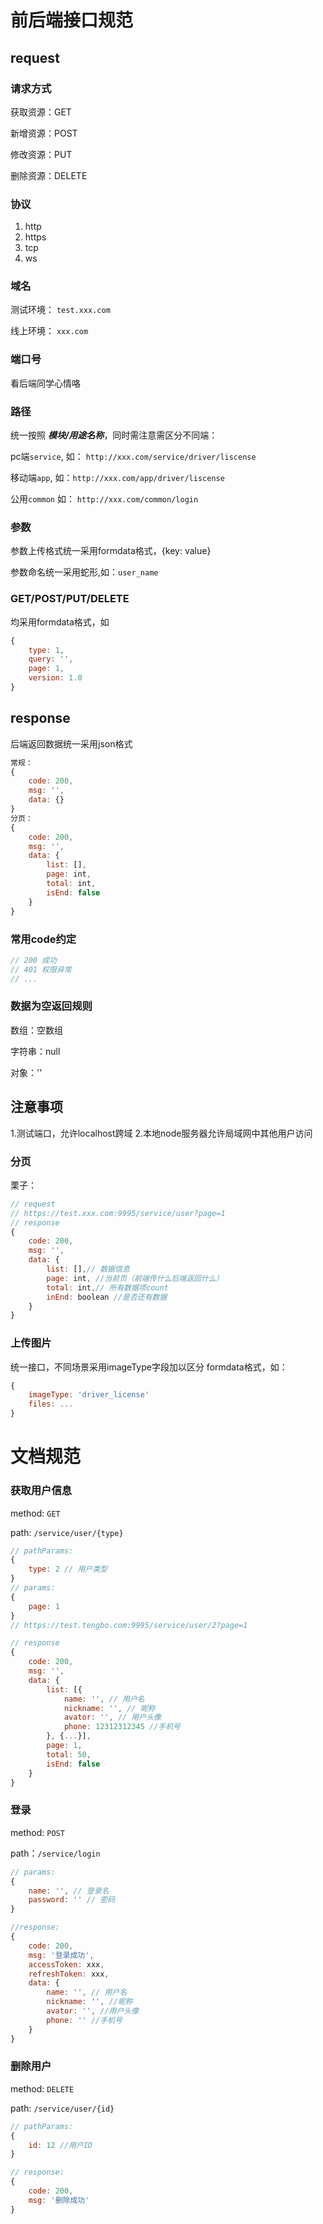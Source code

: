 # 前后端接口规范

## request

### 请求方式
获取资源：GET

新增资源：POST

修改资源：PUT

删除资源：DELETE

### 协议
1. http
2. https
3. tcp
4. ws

### 域名

测试环境：
`test.xxx.com`

线上环境：
`xxx.com`

### 端口号
看后端同学心情咯

### 路径
统一按照 ***模块/用途名称***，同时需注意需区分不同端：

pc端`service`, 如： `http://xxx.com/service/driver/liscense`

移动端`app`,  如：`http://xxx.com/app/driver/liscense`

公用`common`  如： `http://xxx.com/common/login`

### 参数
参数上传格式统一采用formdata格式，{key: value}

参数命名统一采用蛇形,如：`user_name`

### GET/POST/PUT/DELETE
均采用formdata格式，如
```js
{
    type: 1,
    query: '',
    page: 1,
    version: 1.0
}
```

## response
后端返回数据统一采用json格式

```js
常规：
{
    code: 200,
    msg: '',
    data: {}
}
分页：
{
    code: 200,
    msg: '',
    data: {
        list: [],
        page: int,
        total: int,
        isEnd: false
    }
}
```

### 常用code约定
```js
// 200 成功
// 401 权限异常
// ...
```
### 数据为空返回规则

数组：空数组

字符串：null

对象：''

## 注意事项
1.测试端口，允许localhost跨域
2.本地node服务器允许局域网中其他用户访问

### 分页
栗子：
```js
// request
// https://test.xxx.com:9995/service/user?page=1
// response
{
    code: 200,
    msg: '',
    data: {
        list: [],// 数据信息
        page: int, //当前页（前端传什么后端返回什么）
        total: int,// 所有数据项count
        inEnd: boolean //是否还有数据
    }
}
```

### 上传图片
统一接口，不同场景采用imageType字段加以区分
formdata格式，如：
```js
{
    imageType: 'driver_license'
    files: ...
}
```

# 文档规范

### 获取用户信息
method: `GET`

path: `/service/user/{type}`
```js
// pathParams:
{
    type: 2 // 用户类型
}
// params:
{
    page: 1
}
// https://test.tengbo.com:9995/service/user/2?page=1
```

```js
// response
{
    code: 200,
    msg: '',
    data: {
        list: [{
            name: '', // 用户名
            nickname: '', // 昵称
            avator: '', // 用户头像
            phone: 12312312345 //手机号
        }, {...}],
        page: 1,
        total: 50,
        isEnd: false
    }
}
```

### 登录
method: `POST`

path：`/service/login`
```js
// params: 
{
    name: '', // 登录名
    password: '' // 密码
}
```
```js
//response:
{
    code: 200,
    msg: '登录成功',
    accessToken: xxx,
    refreshToken: xxx,
    data: {
        name: '', // 用户名
        nickname: '', //昵称
        avator: '', //用户头像
        phone: '' //手机号
    }
}
```

### 删除用户
method: `DELETE`

path: `/service/user/{id}`
```js
// pathParams:
{
    id: 12 //用户ID
}
```
```js
// response:
{
    code: 200,
    msg: '删除成功'
}
```
